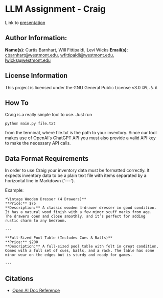 # LLM Assignment - Craig

Link to [presentation](https://docs.google.com/presentation/d/1QqHcad7JCD3IZCV7FeXc7cvusLqQHAiUNhoUKpX7eRM/edit?usp=sharing)

## Author Information:
**Name(s)**: Curtis Barnhart, Will Fittipaldi, Levi Wicks
**Email(s)**: cbarnhart@westmont.edu, wfittipaldi@westmont.edu, lwicks@westmont.edu

## License Information

This project is licensed under the GNU General Public License v3.0 `GPL-3.0`.

## How To

Craig is a really simple tool to use. Just run 
```
python main.py file.txt
```
from the terminal, where file.txt is the path to your inventory. Since our tool makes use of OpenAI's ChatGPT
API you must also provide a valid API key to make the necessary API calls. 

## Data Format Requirements
In order to use Craig your inventory data must be formatted correctly. It expects inventory data
to be a plain text file with items separated by a horizontal line in Markdown ('---'). 


Example: 
```
*Vintage Wooden Dresser (4 Drawers)**  
**Price:** $75  
**Description:** A classic wooden 4-drawer dresser in good condition. It has a natural wood finish with a few minor scuff marks from age. The drawers open and close smoothly, and it’s perfect for adding rustic charm to any bedroom.

---

**Full-Sized Pool Table (Includes Cues & Balls)**  
**Price:** $200  
**Description:** A full-sized pool table with felt in great condition. Comes with a full set of cues, balls, and a rack. The table has some minor wear on the edges but is sturdy and ready for games.

---

```

## Citations

 - [Open AI Doc Reference](https://platform.openai.com/docs/api-reference/introduction)

